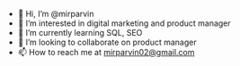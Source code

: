 - 👋 Hi, I’m @mirparvin
- 👀 I’m interested in digital marketing and product manager 
- 🌱 I’m currently learning SQL, SEO
- 💞️ I’m looking to collaborate on product manager 
- 📫 How to reach me at mirparvin02@gmail.com

<!---
mirparvin/mirparvin is a ✨ special ✨ repository because its `README.md` (this file) appears on your GitHub profile.
You can click the Preview link to take a look at your changes.
--->
